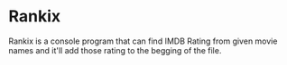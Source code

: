 # Rankix
Rankix is a console program that can find IMDB Rating from given movie names and it'll add those rating to the begging of the file.
